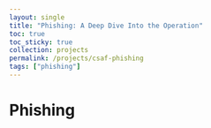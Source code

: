 ```yaml
---
layout: single
title: "Phishing: A Deep Dive Into the Operation"
toc: true
toc_sticky: true
collection: projects
permalink: /projects/csaf-phishing
tags: ["phishing"]
---
```


# Phishing